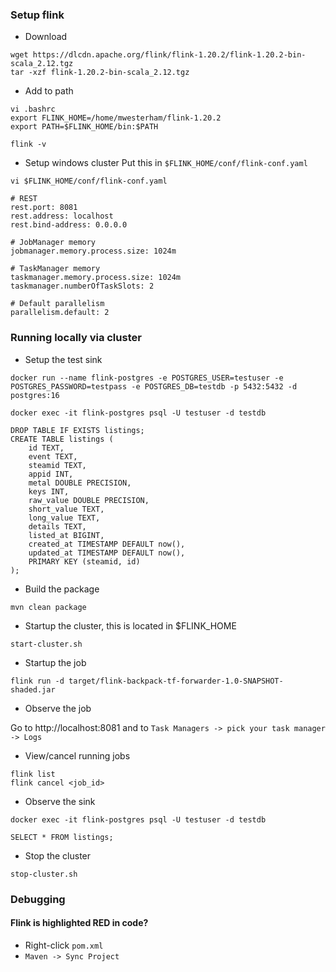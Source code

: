 ### Setup flink

- Download
```
wget https://dlcdn.apache.org/flink/flink-1.20.2/flink-1.20.2-bin-scala_2.12.tgz
tar -xzf flink-1.20.2-bin-scala_2.12.tgz
```

- Add to path
```
vi .bashrc
export FLINK_HOME=/home/mwesterham/flink-1.20.2
export PATH=$FLINK_HOME/bin:$PATH
```

```
flink -v
```

- Setup windows cluster
Put this in `$FLINK_HOME/conf/flink-conf.yaml`
```
vi $FLINK_HOME/conf/flink-conf.yaml
```
```
# REST
rest.port: 8081
rest.address: localhost
rest.bind-address: 0.0.0.0

# JobManager memory
jobmanager.memory.process.size: 1024m

# TaskManager memory
taskmanager.memory.process.size: 1024m
taskmanager.numberOfTaskSlots: 2

# Default parallelism
parallelism.default: 2

```

### Running locally via cluster

- Setup the test sink

```
docker run --name flink-postgres -e POSTGRES_USER=testuser -e POSTGRES_PASSWORD=testpass -e POSTGRES_DB=testdb -p 5432:5432 -d postgres:16
```

```
docker exec -it flink-postgres psql -U testuser -d testdb

DROP TABLE IF EXISTS listings;
CREATE TABLE listings (
    id TEXT,
    event TEXT,
    steamid TEXT,
    appid INT,
    metal DOUBLE PRECISION,
    keys INT,
    raw_value DOUBLE PRECISION,
    short_value TEXT,
    long_value TEXT,
    details TEXT,
    listed_at BIGINT,
    created_at TIMESTAMP DEFAULT now(),
    updated_at TIMESTAMP DEFAULT now(),
    PRIMARY KEY (steamid, id)
);
```

- Build the package

```
mvn clean package
```

- Startup the cluster, this is located in $FLINK_HOME
```
start-cluster.sh
```

- Startup the job

```
flink run -d target/flink-backpack-tf-forwarder-1.0-SNAPSHOT-shaded.jar
```

- Observe the job

Go to http://localhost:8081 and to `Task Managers -> pick your task manager -> Logs`

- View/cancel running jobs

```
flink list
flink cancel <job_id>
```

- Observe the sink

```
docker exec -it flink-postgres psql -U testuser -d testdb

SELECT * FROM listings;
```

- Stop the cluster

```
stop-cluster.sh
```

### Debugging

#### Flink is highlighted RED in code?

- Right-click `pom.xml`
- `Maven -> Sync Project`